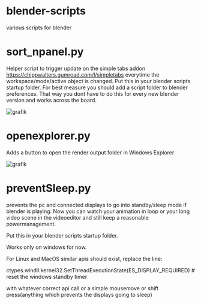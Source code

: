 # blender-scripts
various scripts for blender

# sort_npanel.py 
Helper script to trigger update on the simple tabs addon  https://chippwalters.gumroad.com/l/simpletabs everytime the workspace/mode/active object is changed. 
Put this in your blender scripts startup folder. 
For best measure you should add a script folder to blender preferences. That way you dont have to do this for every new blender version and works across the board. 

![grafik](https://user-images.githubusercontent.com/10765339/227530317-f782c895-014e-403d-b622-7daf2c5e3c0f.png)



# openexplorer.py
Adds a button to open the render output folder in Windows Explorer

![grafik](https://github.com/Ulf3000/blender-scripts/assets/10765339/0122a246-be47-48e0-b47b-cee10542686e)


# preventSleep.py

prevents the pc and connected displays to go into standby/sleep mode if blender is playing. 
Now you can watch your animation in loop or your long video scene in the videoeditor and still keep a reasonable powermanagement.

Put this in your blender scripts startup folder. 

Works only on windows for now. 

For Linux and MacOS similar apis should exist, replace the line:

ctypes.windll.kernel32.SetThreadExecutionState(ES_DISPLAY_REQUIRED) # reset the windows standby timer

with whatever correct api call or a simple mousemove or shift press(anything which prevents the displays going to sleep) 
